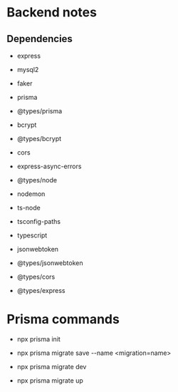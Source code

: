 # Backend notes

## Dependencies
- express
- mysql2

- faker

- prisma
- @types/prisma

- bcrypt
- @types/bcrypt

- cors
- express-async-errors
- @types/node
- nodemon
- ts-node
- tsconfig-paths
- typescript

- jsonwebtoken
- @types/jsonwebtoken

- @types/cors
- @types/express

# Prisma commands

- npx prisma init

- npx prisma migrate save --name <migration=name>

- npx prisma migrate dev

- npx prisma migrate up 